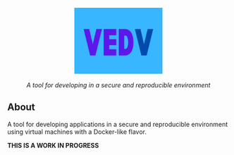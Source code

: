 <p align="center">
  <a href="" rel="noopener">
 <img width=200px height=150px src="media/icon.png" alt="Project logo"></a>
</p>

<p align="center">
<i>A tool for developing in a secure and reproducible environment</i>
</p>

## About

A tool for developing applications in a secure and reproducible environment using virtual machines with a Docker-like flavor.

**THIS IS A WORK IN PROGRESS**
<!--
## Dependencies

### Runtime Dependencies

- virtualbox
- hadolint-bin
- gnu-netcat
- python-pip
  - dockerfile-parse
  - petname

## Install

Clone the repository and switch to vedv directory

```sh
git clone https://github.com/yunielrc/vedv.git && cd vedv
```

For any linux distribution install runtime dependencies first and execute the commands below:

```sh
make install
```

Manjaro

```sh
make install-m
```

## Configure

On your browser login to <https://registry.vedv.org> with your google account
to create your account

Copy the config to your home directory

```sh
cp /etc/skel/.vedv.env ~/
```

Edit the config and set the registry creadentials

```sh
vim ~/.vedv.env
```

## Usage

Show the help

```sh
vedv --help
```

Download an image and create a container, then start it

```sh
vedv container create -n alpine admin@alpine/alpine-3.18.3-x86_64
vedv container start alpine
```

Or download an image with custom name, create a container and start it

```sh
vedv image pull -n alpine admin@alpine/alpine-3.18.3-x86_64-fat-inv
vedv container create -n alpine alpine
vedv container start alpine
```

### Development dependencies
- make
- shfmt
- shellcheck
- python-pre-commit
- bash-bats
- bash-bats-assert-git
- bash-bats-file
- bash-bats-support-git
- vultr-cli
- nodejs
- npm
  - @commitlint/cli
  - @commitlint/config-conventional
  - commitizen
  - cz-conventional-changelog

## Contributing

Contributions, issues and feature requests are welcome -->
